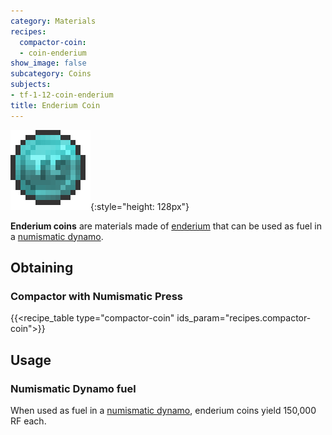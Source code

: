 ```yaml
---
category: Materials
recipes:
  compactor-coin:
  - coin-enderium
show_image: false
subcategory: Coins
subjects:
- tf-1-12-coin-enderium
title: Enderium Coin
---
```


![Enderium coin](/assets/images/docs/1.12/thermal-foundation/coin-enderium.png){:style="height: 128px"}


**Enderium coins** are materials made of [enderium](../enderium-ingot/) that
can be used as fuel in a [numismatic dynamo](../../thermal-expansion/numismatic-dynamo/).


Obtaining
---------

### Compactor with Numismatic Press
{{<recipe_table type="compactor-coin" ids_param="recipes.compactor-coin">}}


Usage
-----

### Numismatic Dynamo fuel
When used as fuel in a [numismatic dynamo](../../thermal-expansion/numismatic-dynamo/), enderium
coins yield 150,000 RF each.
